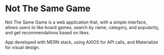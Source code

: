 # Not The Same Game

Not The Same Game is a web application that, with a simple interface, allows users to like board games, search by name, category, and popularity, and get recommendations based on likes.

App developed with MERN stack, using AXIOS for API calls, and Materialize for visual design.
